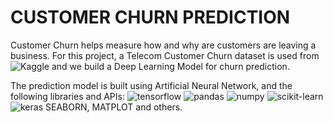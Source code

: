 # CUSTOMER CHURN PREDICTION
Customer Churn helps measure how and why are customers are leaving a business. 
For this project, a Telecom Customer Churn dataset is used from ![Kaggle](https://img.shields.io/badge/Kaggle-20BEFF?style=for-the-badge&logo=Kaggle&logoColor=white)
and we build a Deep Learning Model for churn prediction. 

The prediction model is built using Artificial Neural Network, and the following libraries and APIs:
![tensorflow](https://img.shields.io/badge/TensorFlow-FF6F00?style=for-the-badge&logo=tensorflow&logoColor=white) 
![pandas](https://img.shields.io/badge/Pandas-2C2D72?style=for-the-badge&logo=pandas&logoColor=white)
![numpy](	https://img.shields.io/badge/Numpy-777BB4?style=for-the-badge&logo=numpy&logoColor=white)
![scikit-learn](https://img.shields.io/badge/scikit_learn-F7931E?style=for-the-badge&logo=scikit-learn&logoColor=white)
![keras](https://img.shields.io/badge/Keras-D00000?style=for-the-badge&logo=Keras&logoColor=white)
SEABORN, MATPLOT and others.

